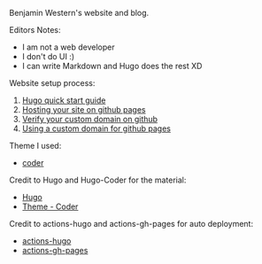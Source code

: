 Benjamin Western's website and blog.

Editors Notes:
- I am not a web developer
- I don't do UI :) 
- I can write Markdown and Hugo does the rest XD

Website setup process:
1. [Hugo quick start guide](https://gohugo.io/getting-started/quick-start/)
2. [Hosting your site on github pages](https://gohugo.io/hosting-and-deployment/hosting-on-github/)
3. [Verify your custom domain on github](https://docs.github.com/en/pages/configuring-a-custom-domain-for-your-github-pages-site/verifying-your-custom-domain-for-github-pages)
4. [Using a custom domain for github pages](https://docs.github.com/en/pages/configuring-a-custom-domain-for-your-github-pages-site/managing-a-custom-domain-for-your-github-pages-site)

Theme I used:
- [coder](https://github.com/luizdepra/hugo-coder)

Credit to Hugo and Hugo-Coder for the material:
- [Hugo](https://github.com/gohugoio/hugo)
- [Theme - Coder](https://github.com/luizdepra/hugo-coder)

Credit to actions-hugo and actions-gh-pages for auto deployment:
- [actions-hugo](https://github.com/marketplace/actions/hugo-setup)
- [actions-gh-pages](https://github.com/marketplace/actions/github-pages-action)